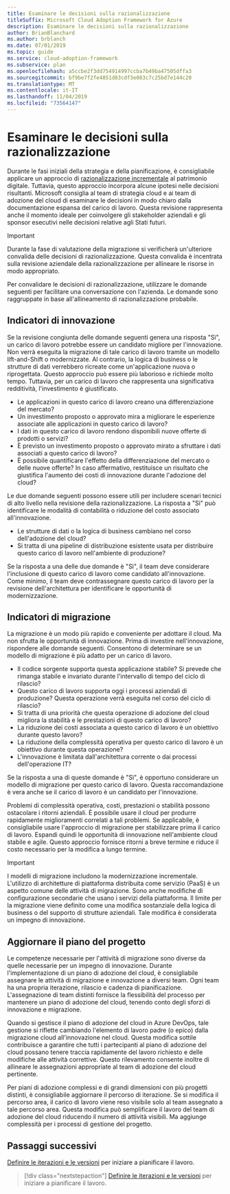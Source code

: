 ```yaml
---
title: Esaminare le decisioni sulla razionalizzazione
titleSuffix: Microsoft Cloud Adoption Framework for Azure
description: Esaminare le decisioni sulla razionalizzazione
author: BrianBlanchard
ms.author: brblanch
ms.date: 07/01/2019
ms.topic: guide
ms.service: cloud-adoption-framework
ms.subservice: plan
ms.openlocfilehash: a5ccbe2f3dd754914997ccba7b49ba47505dffa3
ms.sourcegitcommit: bf9be7f2fe4851d83cdf3e083c7c25bd7e144c20
ms.translationtype: MT
ms.contentlocale: it-IT
ms.lasthandoff: 11/04/2019
ms.locfileid: "73564147"
---
```

# <a name="review-rationalization-decisions"></a>Esaminare le decisioni sulla razionalizzazione

Durante le fasi iniziali della strategia e della pianificazione, è consigliabile applicare un approccio di [razionalizzazione incrementale](../digital-estate/rationalize.md#incremental-rationalization) al patrimonio digitale. Tuttavia, questo approccio incorpora alcune ipotesi nelle decisioni risultanti. Microsoft consiglia al team di strategia cloud e ai team di adozione del cloud di esaminare le decisioni in modo chiaro dalla documentazione espansa del carico di lavoro. Questa revisione rappresenta anche il momento ideale per coinvolgere gli stakeholder aziendali e gli sponsor esecutivi nelle decisioni relative agli Stati futuri.

> [!IMPORTANT]
> Durante la fase di valutazione della migrazione si verificherà un'ulteriore convalida delle decisioni di razionalizzazione. Questa convalida è incentrata sulla revisione aziendale della razionalizzazione per allineare le risorse in modo appropriato.

Per convalidare le decisioni di razionalizzazione, utilizzare le domande seguenti per facilitare una conversazione con l'azienda. Le domande sono raggruppate in base all'allineamento di razionalizzazione probabile.

## <a name="innovation-indicators"></a>Indicatori di innovazione

Se la revisione congiunta delle domande seguenti genera una risposta "Sì", un carico di lavoro potrebbe essere un candidato migliore per l'innovazione. Non verrà eseguita la migrazione di tale carico di lavoro tramite un modello lift-and-Shift o modernizzate. Al contrario, la logica di business o le strutture di dati verrebbero ricreate come un'applicazione nuova o riprogettata. Questo approccio può essere più laborioso e richiede molto tempo. Tuttavia, per un carico di lavoro che rappresenta una significativa redditività, l'investimento è giustificato.

- Le applicazioni in questo carico di lavoro creano una differenziazione del mercato?
- Un investimento proposto o approvato mira a migliorare le esperienze associate alle applicazioni in questo carico di lavoro?
- I dati in questo carico di lavoro rendono disponibili nuove offerte di prodotti o servizi?
- È previsto un investimento proposto o approvato mirato a sfruttare i dati associati a questo carico di lavoro?
- È possibile quantificare l'effetto della differenziazione del mercato o delle nuove offerte? In caso affermativo, restituisce un risultato che giustifica l'aumento dei costi di innovazione durante l'adozione del cloud?

Le due domande seguenti possono essere utili per includere scenari tecnici di alto livello nella revisione della razionalizzazione. La risposta a "Sì" può identificare le modalità di contabilità o riduzione del costo associato all'innovazione.

- Le strutture di dati o la logica di business cambiano nel corso dell'adozione del cloud?
- Si tratta di una pipeline di distribuzione esistente usata per distribuire questo carico di lavoro nell'ambiente di produzione?

Se la risposta a una delle due domande è "Sì", il team deve considerare l'inclusione di questo carico di lavoro come candidato all'innovazione. Come minimo, il team deve contrassegnare questo carico di lavoro per la revisione dell'architettura per identificare le opportunità di modernizzazione.

## <a name="migration-indicators"></a>Indicatori di migrazione

La migrazione è un modo più rapido e conveniente per adottare il cloud. Ma non sfrutta le opportunità di innovazione. Prima di investire nell'innovazione, rispondere alle domande seguenti. Consentono di determinare se un modello di migrazione è più adatto per un carico di lavoro.

- Il codice sorgente supporta questa applicazione stabile? Si prevede che rimanga stabile e invariato durante l'intervallo di tempo del ciclo di rilascio?
- Questo carico di lavoro supporta oggi i processi aziendali di produzione? Questa operazione verrà eseguita nel corso del ciclo di rilascio?
- Si tratta di una priorità che questa operazione di adozione del cloud migliora la stabilità e le prestazioni di questo carico di lavoro?
- La riduzione dei costi associata a questo carico di lavoro è un obiettivo durante questo lavoro?
- La riduzione della complessità operativa per questo carico di lavoro è un obiettivo durante questa operazione?
- L'innovazione è limitata dall'architettura corrente o dai processi dell'operazione IT?

Se la risposta a una di queste domande è "Sì", è opportuno considerare un modello di migrazione per questo carico di lavoro. Questa raccomandazione è vera anche se il carico di lavoro è un candidato per l'innovazione.

Problemi di complessità operativa, costi, prestazioni o stabilità possono ostacolare i ritorni aziendali. È possibile usare il cloud per produrre rapidamente miglioramenti correlati a tali problemi. Se applicabile, è consigliabile usare l'approccio di migrazione per stabilizzare prima il carico di lavoro. Espandi quindi le opportunità di innovazione nell'ambiente cloud stabile e agile. Questo approccio fornisce ritorni a breve termine e riduce il costo necessario per la modifica a lungo termine.

> [!IMPORTANT]
> I modelli di migrazione includono la modernizzazione incrementale. L'utilizzo di architetture di piattaforma distribuita come servizio (PaaS) è un aspetto comune delle attività di migrazione. Sono anche modifiche di configurazione secondarie che usano i servizi della piattaforma. Il limite per la migrazione viene definito come una modifica sostanziale della logica di business o del supporto di strutture aziendali. Tale modifica è considerata un impegno di innovazione.

## <a name="update-the-project-plan"></a>Aggiornare il piano del progetto

Le competenze necessarie per l'attività di migrazione sono diverse da quelle necessarie per un impegno di innovazione. Durante l'implementazione di un piano di adozione del cloud, è consigliabile assegnare le attività di migrazione e innovazione a diversi team. Ogni team ha una propria iterazione, rilascio e cadenza di pianificazione. L'assegnazione di team distinti fornisce la flessibilità del processo per mantenere un piano di adozione del cloud, tenendo conto degli sforzi di innovazione e migrazione.

Quando si gestisce il piano di adozione del cloud in Azure DevOps, tale gestione si riflette cambiando l'elemento di lavoro padre (o epico) dalla migrazione cloud all'innovazione nel cloud. Questa modifica sottile contribuisce a garantire che tutti i partecipanti al piano di adozione del cloud possano tenere traccia rapidamente del lavoro richiesto e delle modifiche alle attività correttive. Questo rilevamento consente inoltre di allineare le assegnazioni appropriate al team di adozione del cloud pertinente.

Per piani di adozione complessi e di grandi dimensioni con più progetti distinti, è consigliabile aggiornare il percorso di iterazione. Se si modifica il percorso area, il carico di lavoro viene reso visibile solo al team assegnato a tale percorso area. Questa modifica può semplificare il lavoro del team di adozione del cloud riducendo il numero di attività visibili. Ma aggiunge complessità per i processi di gestione del progetto.

## <a name="next-steps"></a>Passaggi successivi

[Definire le iterazioni e le versioni](./iteration-paths.md) per iniziare a pianificare il lavoro.

> [!div class="nextstepaction"]
> [Definire le iterazioni e le versioni](./iteration-paths.md) per iniziare a pianificare il lavoro.
